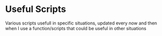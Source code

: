 # Useful Scripts

Various scripts usefull in specific situations, updated every now and then when I use a function/scripts that could be useful in other situations
